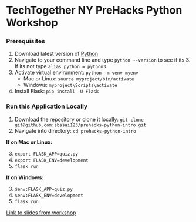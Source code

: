 # TechTogether NY PreHacks Python Workshop

### Prerequisites
1. Download latest version of [Python](https://www.python.org/downloads/release/python-360/)
2. Navigate to your command line and type `python --version` to see if its 3. If its not type `alias python = python3`
3. Activate virtual environment: `python -m venv myenv`
    - Mac or Linux: `source myproject/bin/activate`
    - Windows: `myproject\Scripts\activate`
4. Install Flask: `pip install -U Flask`

### Run this Application Locally
1. Download the repository or clone it locally: `git clone git@github.com:sbssai123/prehacks-python-intro.git`
2. Navigate into directory: `cd prehacks-python-intro`

**If on Mac or Linux:**

3. `export FLASK_APP=quiz.py`
4. `export FLASK_ENV=development`
5. `flask run`

**If on Windows:**

3. `$env:FLASK_APP=quiz.py`
4. `$env:FLASK_ENV=development`
5. `flask run`

[Link to slides from workshop](https://docs.google.com/presentation/d/1xnqQBQpRgq_-BN_g7l8nddh6ZNV9vW0VDEZb5vDZBaQ/edit?usp=sharing)
